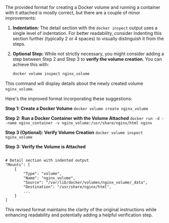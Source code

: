 The provided format for creating a Docker volume and running a container with it attached is mostly correct, but there are a couple of minor improvements:

1. **Indentation:**  The detail section with the `docker inspect` output uses a single level of indentation.  For better readability, consider indenting this section further (typically 2 or 4 spaces) to visually distinguish it from the steps.

2. **Optional Step:**  While not strictly necessary, you might consider adding a step between Step 2 and Step 3 to **verify the volume creation**.  You can achieve this with:

    ```bash
    docker volume inspect nginx_volume
    ```

This command will display details about the newly created volume `nginx_volume`.

Here's the improved format incorporating these suggestions:

**Step 1: Create a Docker Volume**
`docker volume create nginx_volume`

**Step 2: Run a Docker Container with the Volume Attached**
`docker run -d --name nginx_container -v nginx_volume:/usr/share/nginx/html nginx`

**Step 3 (Optional): Verify Volume Creation**
`docker volume inspect nginx_volume`

**Step 3: Verify the Volume is Attached**
```docker inspect nginx_container

# Detail section with indented output
"Mounts": [
    {
        "Type": "volume",
        "Name": "nginx_volume",
        "Source": "/var/lib/docker/volumes/nginx_volume/_data",
        "Destination": "/usr/share/nginx/html",
        ...
    }
]
```
This revised format maintains the clarity of the original instructions while enhancing readability and potentially adding a helpful verification step. 